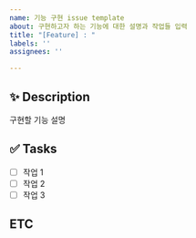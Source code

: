 ```yaml
---
name: 기능 구현 issue template
about: 구현하고자 하는 기능에 대한 설명과 작업들 입력
title: "[Feature] : "
labels: ''
assignees: ''

---
```


## ✨ Description

구현할 기능 설명

## ✅ Tasks

- [ ] 작업 1
- [ ] 작업 2
- [ ] 작업 3

## ETC

